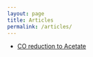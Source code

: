 ```yaml
---
layout: page
title: Articles
permalink: /articles/
---
```

- [CO reduction to Acetate](http://tcheng.org/articles/001-acetate)
